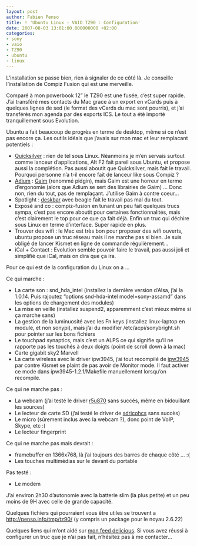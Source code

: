 ```yaml
---
layout: post
author: Fabien Penso
title: ! 'Ubuntu Linux - VAIO TZ90 : Configuration'
date: 2007-08-03 13:01:00.000000000 +02:00
categories:
- sony
- vaio
- TZ90
- ubuntu
- linux
---
```

L’installation se passe bien, rien à signaler de ce côté là. Je conseille l’installation de Compiz Fusion qui est une merveille.

Comparé à mon powerbook 12” le TZ90 est une fusée, c’est super rapide. J’ai transféré mes contacts du Mac grace à un export en vCards puis à quelques lignes de sed (le format des vCards du mac sont pourris), et j’ai transférés mon agenda par des exports ICS. Le tout a été importé tranquillement sous Evolution.

Ubuntu a fait beaucoup de progrès en terme de desktop, même si ce n’est pas encore ça. Les outils idéals que j’avais sur mon mac et leur remplacant potentiels :
<ul>
	<li><a href="http://quicksilver.blacktree.com/">Quicksilver</a> : rien de tel sous Linux. Néanmoins je m’en servais surtout comme lanceur d’applications, Alt F2 fait pareil sous Ubuntu, et propose aussi la complétion. Pas aussi aboutit que Quicksilver, mais fait le travail. Pourquoi personne n’a t-il encore fait de lanceur like sous Compiz ?</li>
	<li><a href="http://www.adiumx.com/">Adium</a> : <a href="http://pidgin.im">Gaim</a> (renommé pidgin), mais Gaim est une horreur en terme d’ergonomie (alors que Adium se sert des librairies de Gaim) … Donc non, rien du tout, pas de remplaçant. J’utilise Gaim à contre coeur…</li>
	<li>Spotlight : <a href="http://raphael.slinckx.net/deskbar/">deskbar</a> avec beagle fait le travail pas mal du tout.</li>
	<li>Exposé and co : compiz-fusion en tunant un peu fait quelques trucs sympa, c’est pas encore aboutit pour certaines fonctionnalités, mais c’est clairement le top pour ce que ça fait déjà. Enfin un truc qui déchire sous Linux en terme d’interface. Super rapide en plus.</li>
	<li>Trouver des wifi : le Mac est très bon pour proposer des wifi ouverts, ubuntu propose un truc réseau mais il ne marche pas si bien. Je suis obligé de lancer Kismet en ligne de commande régulièrement…</li>
	<li>iCal + Contact : Evolution semble pouvoir faire le travail, pas aussi joli et simplifié que iCal, mais on dira que ça ira.</li>
</ul>
Pour ce qui est de la configuration du Linux on a …

Ce qui marche :
<ul>
	<li>La carte son : snd_hda_intel (installez la dernière version d’Alsa, j’ai la 1.0.14. Puis rajoutez “options snd-hda-intel model=sony-assamd” dans les options de chargement des modules)</li>
	<li>La mise en veille (installez suspend2, apparemment c’est mieux même si ça marche sans)</li>
	<li>La gestion de la luminuosité avec les Fn keys (installez linux-laptop en module, et non sonypi), mais j’ai du modifier /etc/acpi/sonybright.sh pour pointer sur les bons fichiers</li>
	<li>Le touchpad synaptics, mais c’est un ALPS ce qui signifie qu’il ne rapporte pas les touchés à deux doigts (point de scroll down à la mac)</li>
	<li>Carte gigabit sky2 Marvell</li>
	<li>La carte wireless avec le driver ipw3945, j’ai tout recompilé de <a href="http://ipw3945.sourceforge.net/">ipw3945</a> par contre Kismet se plaint
de pas avoir de Monitor mode. Il faut activer ce mode dans ipw3945-1.2.1/Makefile manuellement lorsqu’on recompile.</li>
</ul>
Ce qui ne marche pas :
<ul>
	<li>La webcam (j’ai testé le driver <a href="http://lsb.blogdns.net/ry5u870/">r5u870</a> sans succès, même en bidouillant les sources)</li>
	<li>Le lecteur de carte SD (j’ai testé le driver de <a href="http://sdricohcs.sourceforge.net/">sdricohcs</a> sans succès)</li>
	<li>Le micro (sûrement inclus avec la webcam ?), donc point de VoIP, Skype, etc :(</li>
	<li>Le lecteur fingerprint</li>
</ul>
Ce qui ne marche pas mais devrait :
<ul>
	<li>framebuffer en 1366x768, là j’ai toujours des barres de chaque côté … :(</li>
	<li>Les touches multimédias sur le devant du portable</li>
</ul>
Pas testé :
<ul>
	<li>Le modem</li>
</ul>
J’ai environ 2h30 d’autonomie avec la batterie slim (la plus petite) et un peu moins de 9H avec celle de grande capacité.

Quelques fichiers qui pourraient vous être utiles se trouvent a<a href="http://penso.info/tmp/tz90/"> http://penso.info/tmp/tz90/</a> (y compris un package pour le noyau 2.6.22)

Quelques liens qui m’ont aidé sur <a href="http://del.icio.us/penso/vaio">mon feed delicious</a>. Si vous avez réussi à configurer un truc que je n’ai pas fait, n’hésitez pas à me
contacter…
